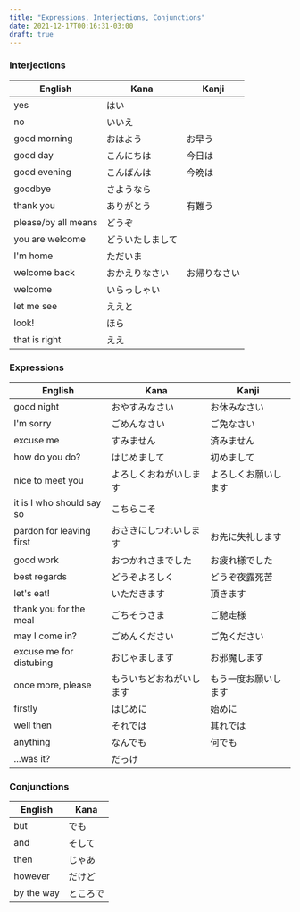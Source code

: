 ```yaml
---
title: "Expressions, Interjections, Conjunctions"
date: 2021-12-17T00:16:31-03:00
draft: true
---
```


### Interjections
| English             | Kana             | Kanji        |
|---------------------|------------------|--------------|
| yes                 | はい             |              |
| no                  | いいえ           |              |
| good morning        | おはよう         | お早う       |
| good day            | こんにちは       | 今日は       |
| good evening        | こんばんは       | 今晩は       |
| goodbye             | さようなら       |              |
| thank you           | ありがとう       | 有難う       |
| please/by all means | どうぞ           |              |
| you are welcome     | どういたしまして |              |
| I'm home            | ただいま         |              |
| welcome back        | おかえりなさい   | お帰りなさい |
| welcome             | いらっしゃい     |              |
| let me see          | ええと           |              |
| look!               | ほら             |              |
| that is right       | ええ             |              |

### Expressions
| English                   | Kana                     | Kanji                |
|---------------------------|--------------------------|----------------------|
| good night                | おやすみなさい           | お休みなさい         |
| I'm sorry                 | ごめんなさい             | ご免なさい           |
| excuse me                 | すみません               | 済みません           |
| how do you do?            | はじめまして             | 初めまして           |
| nice to meet you          | よろしくおねがいします   | よろしくお願いします |
| it is I who should say so | こちらこそ               |                      |
| pardon for leaving first  | おさきにしつれいします   | お先に失礼します     |
| good work                 | おつかれさまでした       | お疲れ様でした       |
| best regards              | どうぞよろしく           | どうぞ夜露死苦       |
| let's eat!                | いただきます             | 頂きます             |
| thank you for the meal    | ごちそうさま             | ご馳走様             |
| may I come in?            | ごめんください           | ご免ください         |
| excuse me for distubing   | おじゃまします           | お邪魔します         |
| once more, please         | もういちどおねがいします | もう一度お願いします |
| firstly                   | はじめに                 | 始めに               |
| well then                 | それでは                 | 其れでは             |
| anything                  | なんでも                 | 何でも               |
| ...was it?                | だっけ                   |                      |

### Conjunctions
| English    | Kana     |
|------------|----------|
| but        | でも     |
| and        | そして   |
| then       | じゃあ   |
| however    | だけど   |
| by the way | ところで |
